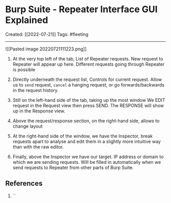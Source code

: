 

# Burp Suite - Repeater Interface GUI Explained
Created:  [[2022-07-21]]
Tags: #fleeting 

---
![[Pasted image 20220721111223.png]]
1. At the very top left of the tab, 
    List of Repeater requests. 
    New request to Repeater will appear up here.
    Different requests going through Repeater is possible 

2. Directly underneath the request list, 
    Controls for current request. 
    Allow us to `send` request, `cancel` a hanging request, 
    or go forwards/backwards in the request history.

3. Still on the left-hand side of the tab, taking up the most window
    We EDIT request in the Request view then press SEND. 
    The RESPONSE will show up in the Response view.

4. Above the request/response section, on the right-hand side, 
    allows to change layout

5. At the right-hand side of the window, we have the Inspector, 
    break requests apart to analyse and edit them 
    in a slightly more intuitive way than with the raw editor.

6. Finally, above the Inspector we have our target. 
    IP address or domain to which we are sending requests. 
    Will be filled in automatically when we send requests to Repeater from other parts of Burp Suite.










## References
1. ``